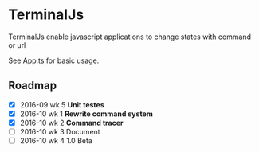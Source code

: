 # TerminalJs

TerminalJs enable javascript applications to change states with command or url

See App.ts for basic usage.

## Roadmap
- [x] 2016-09 wk 5 **Unit testes**
- [X] 2016-10 wk 1 **Rewrite command system**
- [X] 2016-10 wk 2 **Command tracer**
- [ ] 2016-10 wk 3 Document
- [ ] 2016-10 wk 4 1.0 Beta
